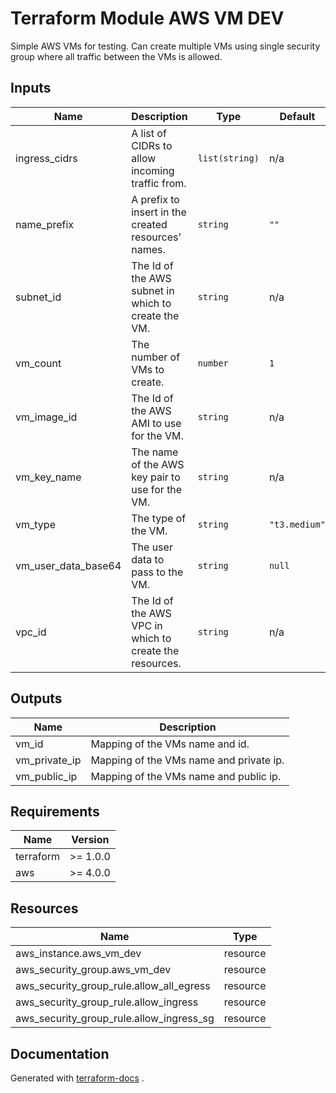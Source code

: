 # Terraform Module AWS VM DEV

Simple AWS VMs for testing. Can create multiple VMs using single security group where all traffic between the VMs is allowed.

## Inputs

| Name | Description | Type | Default | Required |
|------|-------------|------|---------|:--------:|
| ingress_cidrs | A list of CIDRs to allow incoming traffic from. | `list(string)` | n/a | yes |
| name_prefix | A prefix to insert in the created resources' names. | `string` | `""` | no |
| subnet_id | The Id of the AWS subnet in which to create the VM. | `string` | n/a | yes |
| vm_count | The number of VMs to create. | `number` | `1` | no |
| vm_image_id | The Id of the AWS AMI to use for the VM. | `string` | n/a | yes |
| vm_key_name | The name of the AWS key pair to use for the VM. | `string` | n/a | yes |
| vm_type | The type of the VM. | `string` | `"t3.medium"` | no |
| vm_user_data_base64 | The user data to pass to the VM. | `string` | `null` | no |
| vpc_id | The Id of the AWS VPC in which to create the resources. | `string` | n/a | yes |

## Outputs

| Name | Description |
|------|-------------|
| vm_id | Mapping of the VMs name and id. |
| vm_private_ip | Mapping of the VMs name and private ip. |
| vm_public_ip | Mapping of the VMs name and public ip. |

## Requirements

| Name | Version |
|------|---------|
| terraform | >= 1.0.0 |
| aws | >= 4.0.0 |

## Resources

| Name | Type |
|------|------|
| aws_instance.aws_vm_dev | resource |
| aws_security_group.aws_vm_dev | resource |
| aws_security_group_rule.allow_all_egress | resource |
| aws_security_group_rule.allow_ingress | resource |
| aws_security_group_rule.allow_ingress_sg | resource |

## Documentation

Generated with [terraform-docs](https://terraform-docs.io/user-guide/introduction/) .

